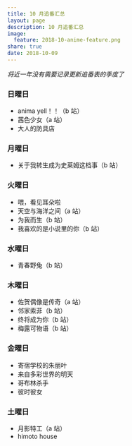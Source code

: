 ```yaml
---
title: 10 月追番汇总
layout: page
description: 10 月追番汇总
image: 
  feature: 2018-10-anime-feature.png
share: true
date: 2018-10-09
---
```

*将近一年没有需要记录更新追番表的季度了*
### 日曜日
- anima yell！！（b 站）
- 茜色少女（a 站）
- 大人的防具店
### 月曜日
- 关于我转生成为史莱姆这档事（b 站）
### 火曜日
- 喂，看见耳朵啦
- 天空与海洋之间（a 站）
- 为我而生（b 站）
- 我喜欢的是小说里的你（b 站）
### 水曜日
- 青春野兔（b 站）
### 木曜日
- 佐贺偶像是传奇（a 站）
- 邻家索菲（b 站）
- 终将成为你（b 站）
- 梅露可物语（b 站）
### 金曜日
- 寄宿学校的朱丽叶
- 来自多彩世界的明天
- 哥布林杀手
- 彼时彼女
### 土曜日
- 月影特工（a 站）
- himoto house
